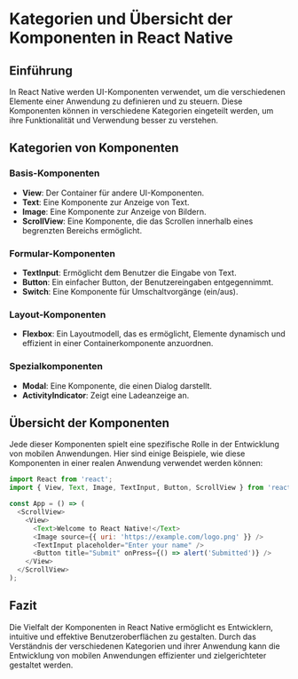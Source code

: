 
# Kategorien und Übersicht der Komponenten in React Native

## Einführung

In React Native werden UI-Komponenten verwendet, um die verschiedenen Elemente einer Anwendung zu definieren und zu steuern. Diese Komponenten können in verschiedene Kategorien eingeteilt werden, um ihre Funktionalität und Verwendung besser zu verstehen.

## Kategorien von Komponenten

### Basis-Komponenten

- **View**: Der Container für andere UI-Komponenten.
- **Text**: Eine Komponente zur Anzeige von Text.
- **Image**: Eine Komponente zur Anzeige von Bildern.
- **ScrollView**: Eine Komponente, die das Scrollen innerhalb eines begrenzten Bereichs ermöglicht.

### Formular-Komponenten

- **TextInput**: Ermöglicht dem Benutzer die Eingabe von Text.
- **Button**: Ein einfacher Button, der Benutzereingaben entgegennimmt.
- **Switch**: Eine Komponente für Umschaltvorgänge (ein/aus).

### Layout-Komponenten

- **Flexbox**: Ein Layoutmodell, das es ermöglicht, Elemente dynamisch und effizient in einer Containerkomponente anzuordnen.

### Spezialkomponenten

- **Modal**: Eine Komponente, die einen Dialog darstellt.
- **ActivityIndicator**: Zeigt eine Ladeanzeige an.

## Übersicht der Komponenten

Jede dieser Komponenten spielt eine spezifische Rolle in der Entwicklung von mobilen Anwendungen. Hier sind einige Beispiele, wie diese Komponenten in einer realen Anwendung verwendet werden können:

```javascript
import React from 'react';
import { View, Text, Image, TextInput, Button, ScrollView } from 'react-native';

const App = () => (
  <ScrollView>
    <View>
      <Text>Welcome to React Native!</Text>
      <Image source={{ uri: 'https://example.com/logo.png' }} />
      <TextInput placeholder="Enter your name" />
      <Button title="Submit" onPress={() => alert('Submitted')} />
    </View>
  </ScrollView>
);
```

## Fazit

Die Vielfalt der Komponenten in React Native ermöglicht es Entwicklern, intuitive und effektive Benutzeroberflächen zu gestalten. Durch das Verständnis der verschiedenen Kategorien und ihrer Anwendung kann die Entwicklung von mobilen Anwendungen effizienter und zielgerichteter gestaltet werden.

